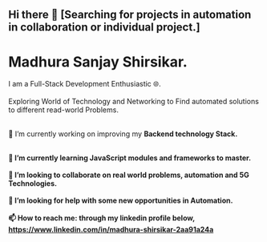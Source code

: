 ## Hi there 👋 [Searching for projects in automation in collaboration or individual project.]

# Madhura Sanjay Shirsikar.

I am a Full-Stack Development Enthusiastic 🌐.<br><br>
Exploring World of Technology and Networking to Find automated solutions to different read-world Problems.<br><br>

🔭 I’m currently working on improving my <b>Backend technology Stack.<b><br><br>

🌱 I’m currently learning JavaScript modules and frameworks to master.<br><br>
👯 I’m looking to collaborate on real world problems, automation and 5G Technologies.<br><br>
🤔 I’m looking for help with some new opportunities in Automation.<br><br>
📫 How to reach me: through my linkedin profile below,<br>
https://www.linkedin.com/in/madhura-shirsikar-2aa91a24a<br><br>
